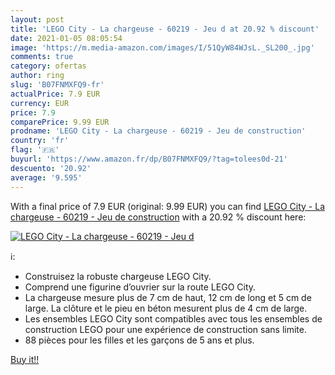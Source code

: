 ```yaml
---
layout: post
title: 'LEGO City - La chargeuse - 60219 - Jeu d at 20.92 % discount'
date: 2021-01-05 08:05:54
image: 'https://m.media-amazon.com/images/I/51QyW84WJsL._SL200_.jpg'
comments: true
category: ofertas
author: ring
slug: 'B07FNMXFQ9-fr'
actualPrice: 7.9 EUR
currency: EUR
price: 7.9
comparePrice: 9.99 EUR
prodname: 'LEGO City - La chargeuse - 60219 - Jeu de construction'
country: 'fr'
flag: '🇫🇷'
buyurl: 'https://www.amazon.fr/dp/B07FNMXFQ9/?tag=tolees0d-21'
descuento: '20.92'
average: '9.595'
---
```


With a final price of 7.9 EUR (original: 9.99 EUR) you can find [LEGO City - La chargeuse - 60219 - Jeu de construction](https://www.amazon.fr/dp/B07FNMXFQ9/?tag=tolees0d-21) with a  20.92 % discount here:

[![LEGO City - La chargeuse - 60219 - Jeu d](https://m.media-amazon.com/images/I/51QyW84WJsL._SL200_.jpg)](https://www.amazon.fr/dp/B07FNMXFQ9/?tag=tolees0d-21)

ℹ️:

- Construisez la robuste chargeuse LEGO City.
- Comprend une figurine d’ouvrier sur la route LEGO City.
- La chargeuse mesure plus de 7 cm de haut, 12 cm de long et 5 cm de large. La clôture et le pieu en béton mesurent plus de 4 cm de large.
- Les ensembles LEGO City sont compatibles avec tous les ensembles de construction LEGO pour une expérience de construction sans limite.
- 88 pièces pour les filles et les garçons de 5 ans et plus.

[Buy it!!](https://www.amazon.fr/dp/B07FNMXFQ9/?tag=tolees0d-21)

